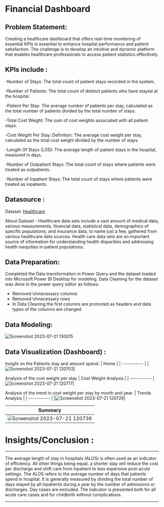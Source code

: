 # Financial Dashboard

## Problem Statement:
Creating a healthcare dashboard that offers real-time monitoring of essential KPIs is essential to enhance hospital performance and patient satisfaction. The challenge is to develop an intuitive and dynamic platform that enables healthcare professionals to access patient statistics effectively.

## KPIs include :
-Number of Stays:
 The total count of patient stays recorded in the system.

-Number of Patients:
The total count of distinct patients who have stayed at the hospital.

-Patient Per Stay:
The average number of patients per stay, calculated as the total number of patients divided by the total number of stays.

-Total Cost Weight:
The sum of cost weights associated with all patient stays.

-Cost Weight Per Stay:
Definition: The average cost weight per stay, calculated as the total cost weight divided by the number of stays.

-Length Of Stays (LOS):
The average length of patient stays in the hospital, measured in days.

-Number of Outpatient Stays:
The total count of stays where patients were treated as outpatients.

-Number of Inpatient Stays:
The total count of stays where patients were treated as inpatients.


## Datasource :
Dataset: [Healthcare](https://github.com/kirannavale/Portfolio-Projects/blob/main/Healthcare%20Dashboard/HealthCare.xlsx)

About Dataset -
Healthcare data sets include a vast amount of medical data, various measurements, financial data, statistical data, demographics of specific populations, and insurance data, to name just a few, gathered from various healthcare data sources.
Health care data sets are an important source of information for understanding health disparities and addressing health inequities in patient populations.

## Data Preparation:

Completed the Data transformation in Power Query and the dataset loaded into Microsoft Power BI Desktop for modeling.
Data Cleaning for the dataset was done in the power query editor as follows:

- Removed Unnecessary columns
- Removed Unnecessary rows
- In Data Cleaning the first columns are promoted as headers and data types of the columns are changed

## Data Modeling:

![Screenshot 2023-07-21 130015](https://github.com/kirannavale/Portfolio-Projects/assets/34519689/1e61c448-9fab-435c-a9fd-60c2d3088234)

## Data Visualization (Dashboard) :
Insight on the Patients stay and amount spend.
| Home |
| ----------- |
|![Screenshot 2023-07-21 120703](https://github.com/kirannavale/Portfolio-Projects/assets/34519689/2ddc20f8-c812-46d6-859a-cfbccf97f532)|

Analysis of the cost weight per stay
| Cost Weight Analysis |
| ----------- |
![Screenshot 2023-07-21 120717](https://github.com/kirannavale/Portfolio-Projects/assets/34519689/c9417239-c576-43ad-bfb2-3e3121a87191)|

Analysis of the trend in cost weight per stay by month and year.
| Trends Analysis |
| ----------- |
|![Screenshot 2023-07-21 120726](https://github.com/kirannavale/Portfolio-Projects/assets/34519689/2caff3be-a967-4659-bb40-deadad685b7f)|


| Summary |
| ----------- |
|![Screenshot 2023-07-21 120736](https://github.com/kirannavale/Portfolio-Projects/assets/34519689/b90916e7-6a48-460a-ac8b-c2c9d144b35f)|

# Insights/Conclusion :
---
The average length of stay in hospitals (ALOS) is often used as an indicator of efficiency. All other things being equal, a shorter stay will reduce the cost per discharge and shift care from inpatient to less expensive post-acute settings. The ALOS refers to the average number of days that patients spend in hospital. It is generally measured by dividing the total number of days stayed by all inpatients during a year by the number of admissions or discharges. Day cases are excluded. The indicator is presented both for all acute care cases and for childbirth without complications.

---





